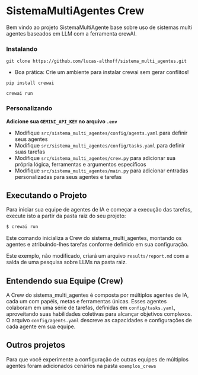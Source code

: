 # SistemaMultiAgentes Crew

Bem vindo ao projeto SistemaMultiAgente base sobre uso de sistemas multi agentes baseados em LLM com a ferramenta crewAI.

### Instalando

`git clone https://github.com/lucas-althoff/sistema_multi_agentes.git`

- Boa prática: Crie um ambiente para instalar crewai sem gerar conflitos!

`pip install crewai`

`crewai run`

### Personalizando

**Adicione sua `GEMINI_API_KEY` no arquivo `.env`**

- Modifique `src/sistema_multi_agentes/config/agents.yaml` para definir seus agentes
- Modifique `src/sistema_multi_agentes/config/tasks.yaml` para definir suas tarefas
- Modifique `src/sistema_multi_agentes/crew.py` para adicionar sua própria lógica, ferramentas e argumentos específicos
- Modifique `src/sistema_multi_agentes/main.py` para adicionar entradas personalizadas para seus agentes e tarefas

## Executando o Projeto

Para iniciar sua equipe de agentes de IA e começar a execução das tarefas, execute isto a partir da pasta raiz do seu projeto:

```bash
$ crewai run
```

Este comando inicializa a Crew do sistema_multi_agentes, montando os agentes e atribuindo-lhes tarefas conforme definido em sua configuração.

Este exemplo, não modificado, criará um arquivo `results/report.md` com a saída de uma pesquisa sobre LLMs na pasta raiz.

## Entendendo sua Equipe (Crew)

A Crew do sistema_multi_agentes é composta por múltiplos agentes de IA, cada um com papéis, metas e ferramentas únicas. Esses agentes colaboram em uma série de tarefas, definidas em `config/tasks.yaml`, aproveitando suas habilidades coletivas para alcançar objetivos complexos. O arquivo `config/agents.yaml` descreve as capacidades e configurações de cada agente em sua equipe.

## Outros projetos

Para que você experimente a configuração de outras equipes de múltiplos agentes foram adicionados cenários na pasta `exemplos_crews`